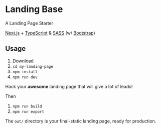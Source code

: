 # Landing Base
A Landing Page Starter

[Next.js](https://nextjs.org/) + [TypeScript](https://www.typescriptlang.org/) & [SASS](https://sass-lang.com/) (w/ [Bootstrap](https://getbootstrap.com/))

## Usage

1. [Download](https://github.com/leadsolution/landing-base/archive/master.zip)
1. `cd my-landing-page`
1. `npm install`
1. `npm run dev`

Hack your **awesome** landing page that will give a lot of leads!

Then

1. `npm run build`
1. `npm run export`

The `out/` directory is your final-static landing page, ready for production.
